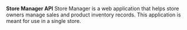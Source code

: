 **Store Manager API**
Store Manager is a web application that helps store owners manage sales and product inventory records. This application is meant for use in a single store.
